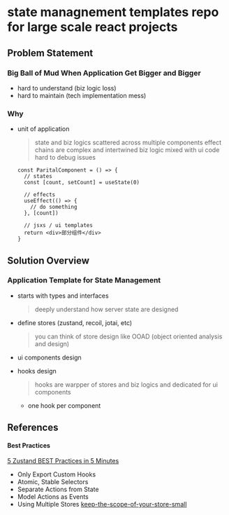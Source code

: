 # state managnement templates repo for large scale react projects

## Problem Statement

### Big Ball of Mud When Application Get Bigger and Bigger

- hard to understand (biz logic loss)
- hard to maintain (tech implementation mess)

### Why

- unit of application

  > state and biz logics scattered across multiple components
  > effect chains are complex and intertwined
  > biz logic mixed with ui code
  > hard to debug issues

  ```tsx
  const ParitalComponent = () => {
    // states
    const [count, setCount] = useState(0)

    // effects
    useEffect(() => {
      // do something
    }, [count])

    // jsxs / ui templates
    return <div>部分组件</div>
  }
  ```

## Solution Overview

### Application Template for State Management

- starts with types and interfaces
  > deeply understand how server state are designed

- define stores (zustand, recoil, jotai, etc)
  > you can think of store design like OOAD (object oriented analysis and design)

- ui components design

- hooks design
  > hooks are warpper of stores and biz logics and dedicated for ui components

  - one hook per component

## References

#### Best Practices

[5 Zustand BEST Practices in 5 Minutes](https://www.youtube.com/watch?v=6tEQ1nJZ51w)

- Only Export Custom Hooks
- Atomic, Stable Selectors
- Separate Actions from State
- Model Actions as Events
- Using Multiple Stores
  [keep-the-scope-of-your-store-small](https://tkdodo.eu/blog/working-with-zustand#keep-the-scope-of-your-store-small)
